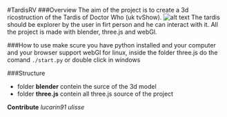 #TardisRV
###Overview
The aim of the project is to create a 3d ricostruction of the Tardis of Doctor Who (uk tvShow).
![alt text](http://3.bp.blogspot.com/-Ks_ahAUsKv0/Uo6ExUCFe7I/AAAAAAAAU2o/JsJ6E3yQeiM/s1600/Original-Tardis+-+Interior+-+Dr+Who+-+Spirit+of+England+-+Peter+Crawford.jpg "tardis")
The tardis should be explorer by the user in firt person and he can interact with it.
All the project is made with blender, three.js and webGl.

###How to use
make scure you have python installed and your computer and your browser support webGl
for linux,  inside the folder three.js do the comand
`./start.py`
or double click in windows

###Structure
+ folder **blender** contein the surce of the 3d model
+ folder **three.js** contein all three.js source of the project


**Contribute**
*lucarin91* *ulisse*
